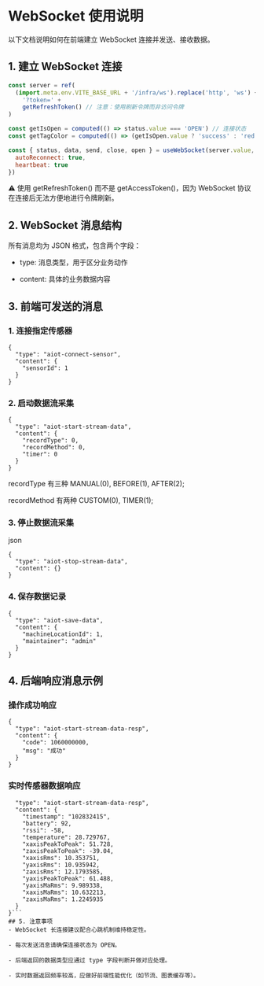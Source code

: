 # WebSocket 使用说明

以下文档说明如何在前端建立 WebSocket 连接并发送、接收数据。

## 1. 建立 WebSocket 连接

```js
const server = ref(
  (import.meta.env.VITE_BASE_URL + '/infra/ws').replace('http', 'ws') +
    '?token=' +
    getRefreshToken() // 注意：使用刷新令牌而非访问令牌
)

const getIsOpen = computed(() => status.value === 'OPEN') // 连接状态
const getTagColor = computed(() => (getIsOpen.value ? 'success' : 'red')) // 状态颜色标签

const { status, data, send, close, open } = useWebSocket(server.value, {
  autoReconnect: true,
  heartbeat: true
})
```

⚠️ 使用 getRefreshToken() 而不是 getAccessToken()，因为 WebSocket 协议在连接后无法方便地进行令牌刷新。

## 2. WebSocket 消息结构

所有消息均为 JSON 格式，包含两个字段：

- type: 消息类型，用于区分业务动作

- content: 具体的业务数据内容

## 3. 前端可发送的消息

### 1. 连接指定传感器

```
{
  "type": "aiot-connect-sensor",
  "content": {
    "sensorId": 1
  }
}
```

### 2. 启动数据流采集

```
{
  "type": "aiot-start-stream-data",
  "content": {
    "recordType": 0,
    "recordMethod": 0,
    "timer": 0
  }
}
```

recordType 有三种 MANUAL(0), BEFORE(1), AFTER(2);

recordMethod 有两种 CUSTOM(0), TIMER(1);

### 3. 停止数据流采集

json

```
{
  "type": "aiot-stop-stream-data",
  "content": {}
}
```

### 4. 保存数据记录

```
{
  "type": "aiot-save-data",
  "content": {
    "machineLocationId": 1,
    "maintainer": "admin"
  }
}
```

## 4. 后端响应消息示例

### 操作成功响应

```
{
  "type": "aiot-start-stream-data-resp",
  "content": {
    "code": 1060000000,
    "msg": "成功"
  }
}
```

### 实时传感器数据响应

````{
  "type": "aiot-start-stream-data-resp",
  "content": {
    "timestamp": "102832415",
    "battery": 92,
    "rssi": -58,
    "temperature": 28.729767,
    "xaxisPeakToPeak": 51.728,
    "zaxisPeakToPeak": -39.04,
    "xaxisRms": 10.353751,
    "yaxisRms": 10.935942,
    "zaxisRms": 12.1793585,
    "yaxisPeakToPeak": 61.488,
    "yaxisMaRms": 9.989338,
    "xaxisMaRms": 10.632213,
    "zaxisMaRms": 1.2245935
  }
}```
## 5. 注意事项
- WebSocket 长连接建议配合心跳机制维持稳定性。

- 每次发送消息请确保连接状态为 OPEN。

- 后端返回的数据类型应通过 type 字段判断并做对应处理。

- 实时数据返回频率较高，应做好前端性能优化（如节流、图表缓存等）。

````
